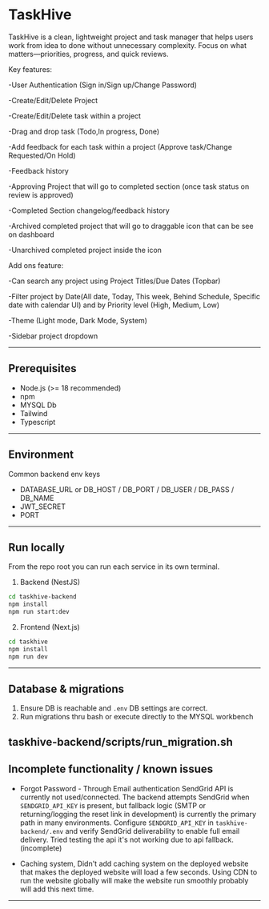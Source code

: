 # TaskHive 

TaskHive is a clean, lightweight project and task manager that helps users work from idea to done without unnecessary complexity. Focus on what matters—priorities, progress, and quick reviews. 

Key features:

-User Authentication (Sign in/Sign up/Change Password)

-Create/Edit/Delete Project

-Create/Edit/Delete task within a project

-Drag and drop task (Todo,In progress, Done)

-Add feedback for each task within a project (Approve task/Change Requested/On Hold)

-Feedback history

-Approving Project that will go to completed section (once task status on review is approved)

-Completed Section changelog/feedback history

-Archived completed project that will go to draggable icon that can be see on dashboard

-Unarchived completed project inside the icon

Add ons feature:

-Can search any project using Project Titles/Due Dates (Topbar)

-Filter project by Date(All date, Today, This week, Behind Schedule, Specific date with calendar UI) and by Priority level (High, Medium, Low)

-Theme (Light mode, Dark Mode, System)

-Sidebar project dropdown

---

## Prerequisites

- Node.js (>= 18 recommended)
- npm
- MYSQL Db
- Tailwind
- Typescript

---

## Environment

Common backend env keys
- DATABASE_URL or DB_HOST / DB_PORT / DB_USER / DB_PASS / DB_NAME
- JWT_SECRET
- PORT

---

## Run locally

From the repo root you can run each service in its own terminal.

1. Backend (NestJS)
```bash
cd taskhive-backend
npm install
npm run start:dev
```

2. Frontend (Next.js)
```bash
cd taskhive
npm install
npm run dev
```


---

## Database & migrations

1. Ensure DB is reachable and `.env` DB settings are correct.
2. Run migrations thru bash or execute directly to the MYSQL workbench

taskhive-backend/scripts/run_migration.sh
---

## Incomplete functionality / known issues

- Forgot Password - Through Email authentication
SendGrid API is currently not used/connected. The backend attempts SendGrid when `SENDGRID_API_KEY` is present, but fallback logic (SMTP or returning/logging the reset link in development) is currently the primary path in many environments. Configure `SENDGRID_API_KEY` in `taskhive-backend/.env` and verify SendGrid deliverability to enable full email delivery. Tried testing the api it's not working due to api fallback. (incomplete)

- Caching system, Didn't add caching system on the deployed website that makes the deployed website will load a few seconds. Using CDN to run the website globally will make the website run smoothly probably will add this next time.


---
